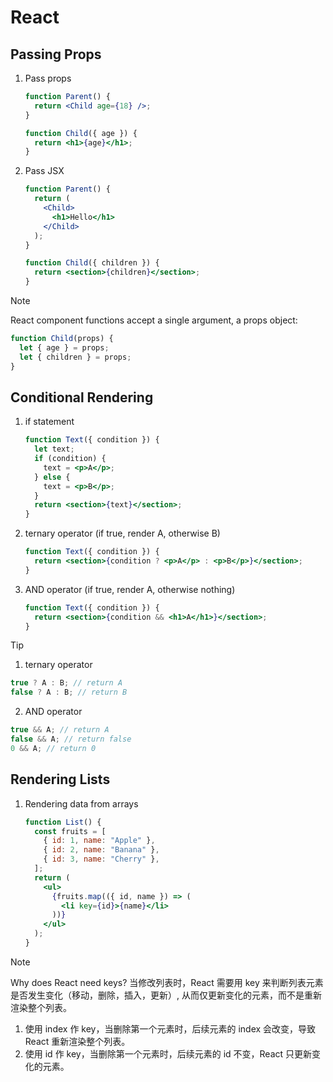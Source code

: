 # React

## Passing Props

1. Pass props

   ```jsx
   function Parent() {
     return <Child age={18} />;
   }

   function Child({ age }) {
     return <h1>{age}</h1>;
   }
   ```

2. Pass JSX

   ```jsx
   function Parent() {
     return (
       <Child>
         <h1>Hello</h1>
       </Child>
     );
   }

   function Child({ children }) {
     return <section>{children}</section>;
   }
   ```

> [!NOTE]
> React component functions accept a single argument, a props object:
>
> ```jsx
> function Child(props) {
>   let { age } = props;
>   let { children } = props;
> }
> ```

## Conditional Rendering

1. if statement

   ```jsx
   function Text({ condition }) {
     let text;
     if (condition) {
       text = <p>A</p>;
     } else {
       text = <p>B</p>;
     }
     return <section>{text}</section>;
   }
   ```

2. ternary operator (if true, render A, otherwise B)

   ```jsx
   function Text({ condition }) {
     return <section>{condition ? <p>A</p> : <p>B</p>}</section>;
   }
   ```

3. AND operator (if true, render A, otherwise nothing)

   ```jsx
   function Text({ condition }) {
     return <section>{condition && <h1>A</h1>}</section>;
   }
   ```

> [!TIP]
>
> 1. ternary operator
>
> ```js
> true ? A : B; // return A
> false ? A : B; // return B
> ```
>
> 2. AND operator
>
> ```js
> true && A; // return A
> false && A; // return false
> 0 && A; // return 0
> ```

## Rendering Lists

1. Rendering data from arrays

   ```jsx
   function List() {
     const fruits = [
       { id: 1, name: "Apple" },
       { id: 2, name: "Banana" },
       { id: 3, name: "Cherry" },
     ];
     return (
       <ul>
         {fruits.map(({ id, name }) => (
           <li key={id}>{name}</li>
         ))}
       </ul>
     );
   }
   ```

> [!NOTE]
> Why does React need keys?
> 当修改列表时，React 需要用 key 来判断列表元素是否发生变化（移动，删除，插入，更新）,
> 从而仅更新变化的元素，而不是重新渲染整个列表。
>
> 1. 使用 index 作 key，当删除第一个元素时，后续元素的 index 会改变，导致 React 重新渲染整个列表。
> 2. 使用 id 作 key，当删除第一个元素时，后续元素的 id 不变，React 只更新变化的元素。
